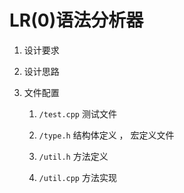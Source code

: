 # LR(0)语法分析器

1. 设计要求
    
    
    
2. 设计思路
    
    
    
3. 文件配置
    
    1. `/test.cpp`  测试文件
    
    2. `/type.h`    结构体定义 ， 宏定义文件
    
    3. `/util.h`    方法定义
    
    4. `/util.cpp`  方法实现
     
    